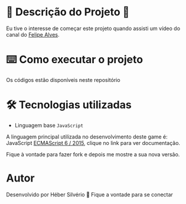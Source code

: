 # 🎫 Descrição do Projeto 🎫

Eu tive o interesse de começar este projeto quando assisti um vídeo do canal do [Felipe Alves](https://www.youtube.com/watch?v=MexDXt11Re8&list=PL1EkVGo1AQ0Hsqhvjm4khfp6innDjpj9J&index=8).

# ⌨️ Como executar o projeto

Os códigos estão disponíveis neste repositório

# 🛠️ Tecnologias utilizadas
   * Linguagem base `JavaScript `

A linguagem principal utilizada no desenvolvimento deste game é:<br />
JavaScript [ECMAScript 6 / 2015](http://www.ecma-international.org/ecma-262/6.0/), clique no link para ver documentação.

Fique à vontade para fazer fork e depois me mostre a sua nova versão.<br />

# Autor
Desenvolvido por Héber Silvério 👋 Fique a vontade para se conectar

